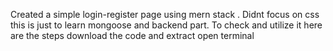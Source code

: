 Created a simple login-register page using mern stack .
Didnt focus on css this is just to learn mongoose and backend part.
To check and utilize it here are the steps
download the code and extract
open terminal 
